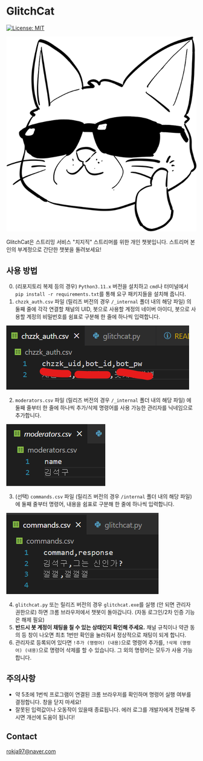 # GlitchCat
[![License: MIT](https://img.shields.io/badge/License-MIT-yellow.svg)](https://opensource.org/licenses/MIT)

![glitchcat](./glitchcat.png)

GlitchCat은 스트리밍 서비스 "치지직" 스트리머를 위한 개인 챗봇입니다.
스트리머 본인의 부계정으로 간단한 챗봇을 돌려보세요!

## 사용 방법

0. (리포지토리 복제 등의 경우) `Python3.11.x` 버전을 설치하고 `cmd`나 터미널에서 `pip install -r requirements.txt`를 통해 요구 패키지들을 설치해 줍니다.
1. `chzzk_auth.csv` 파일 (릴리즈 버전의 경우 `/_internal` 폴더 내의 해당 파일) 의 둘째 줄에 각각 연결할 채널의 UID, 봇으로 사용할 계정의 네이버 아이디, 봇으로 사용할 계정의 비밀번호를 쉼표로 구분해 한 줄에 하나씩 입력합니다.

![auth](./ch_connect.png)

2. `moderators.csv` 파일 (릴리즈 버전의 경우 `/_internal` 폴더 내의 해당 파일) 에 둘째 줄부터 한 줄에 하나씩 추가/삭제 명령어를 사용 가능한 관리자를 닉네임으로 추가합니다.

![mods](./mods_register.png)

3. (선택) `commands.csv` 파일 (릴리즈 버전의 경우 `/internal` 폴더 내의 해당 파일) 에 둘째 줄부터 명령어, 내용을 쉼표로 구분해 한 줄에 하나씩 입력합니다. 

![cmd](./commands_register.png)

4. `glitchcat.py` 또는 릴리즈 버전의 경우 `glitchcat.exe`를 실행 (안 되면 관리자 권한으로) 하면 크롬 브라우저에서 챗봇이 돌아갑니다. (자동 로그인/2차 인증 기능은 해제 필요)
5. **반드시 봇 계정이 채팅을 칠 수 있는 상태인지 확인해 주세요.** 채널 규칙이나 약관 동의 등 창이 나오면 최초 1번만 확인을 눌러줘서 정상적으로 채팅이 되게 합니다. 
6. 관리자로 등록되어 있다면 `!추가 (명령어) (내용)`으로 명령어 추가를, `!삭제 (명령어) (내용)`으로 명령어 삭제를 할 수 있습니다. 그 외의 명령어는 모두가 사용 가능합니다.

## 주의사항

- 약 5초에 1번씩 프로그램이 연결된 크롬 브라우저를 확인하며 명령어 실행 여부를 결정합니다. 창을 닫지 마세요!
- 잘못된 입력값이나 오동작이 있을때 종료됩니다. 에러 로그를 개발자에게 전달해 주시면 개선에 도움이 됩니다!

## Contact

<rokja97@naver.com>